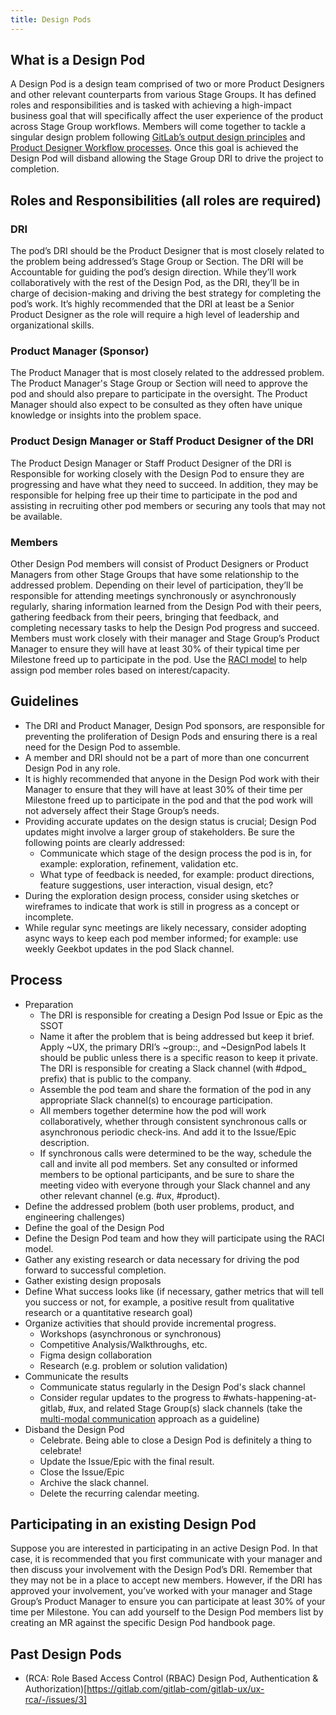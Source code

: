 ```yaml
---
title: Design Pods
---
```


## What is a Design Pod

A Design Pod is a design team comprised of two or more Product Designers and other relevant counterparts from various Stage Groups. It has defined roles and responsibilities and is tasked with achieving a high-impact business goal that will specifically affect the user experience of the product across Stage Group workflows. Members will come together to tackle a singular design problem following [GitLab’s output design principles](https://design.gitlab.com/get-started/principles) and [Product Designer Workflow processes](/handbook/engineering/ux/product-designer/#product-design-process). Once this goal is achieved the Design Pod will disband allowing the Stage Group DRI to drive the project to completion.

## Roles and Responsibilities (all roles are required)

### DRI

The pod’s DRI should be the Product Designer that is most closely related to the problem being addressed’s Stage Group or Section. The DRI will be Accountable for guiding the pod’s design direction. While they’ll work collaboratively with the rest of the Design Pod, as the DRI, they’ll be in charge of decision-making and driving the best strategy for completing the pod’s work. It’s highly recommended that the DRI at least be a Senior Product Designer as the role will require a high level of leadership and organizational skills.

### Product Manager (Sponsor)

The Product Manager that is most closely related to the addressed problem. The Product Manager's Stage Group or Section will need to approve the pod and should also prepare to participate in the oversight. The Product Manager should also expect to be consulted as they often have unique knowledge or insights into the problem space.

### Product Design Manager or Staff Product Designer of the DRI

The Product Design Manager or Staff Product Designer of the DRI is Responsible for working closely with the Design Pod to ensure they are progressing and have what they need to succeed. In addition, they may be responsible for helping free up their time to participate in the pod and assisting in recruiting other pod members or securing any tools that may not be available.

### Members

Other Design Pod members will consist of Product Designers or Product Managers from other Stage Groups that have some relationship to the addressed problem. Depending on their level of participation, they’ll be responsible for attending meetings synchronously or asynchronously regularly, sharing information learned from the Design Pod with their peers, gathering feedback from their peers, bringing that feedback, and completing necessary tasks to help the Design Pod progress and succeed. Members must work closely with their manager and Stage Group’s Product Manager to ensure they will have at least 30% of their typical time per Milestone freed up to participate in the pod. Use the [RACI model](https://monday.com/blog/project-management/raci-model/) to help assign pod member roles based on interest/capacity.

## Guidelines

- The DRI and Product Manager, Design Pod sponsors, are responsible for preventing the proliferation of Design Pods and ensuring there is a real need for the Design Pod to assemble.
- A member and DRI should not be a part of more than one concurrent Design Pod in any role.
- It is highly recommended that anyone in the Design Pod work with their Manager to ensure that they will have at least 30% of their time per Milestone freed up to participate in the pod and that the pod work will not adversely affect their Stage Group’s needs.
- Providing accurate updates on the design status is crucial; Design Pod updates might involve a larger group of stakeholders. Be sure the following points are clearly addressed:
  - Communicate which stage of the design process the pod is in, for example:  exploration, refinement, validation etc.
  - What type of feedback is needed, for example: product directions, feature suggestions, user interaction, visual design, etc?
- During the exploration design process, consider using sketches or wireframes to indicate that work is still in progress as a concept or incomplete.
- While regular sync meetings are likely necessary, consider adopting async ways to keep each pod member informed; for example: use weekly Geekbot updates in the pod Slack channel.

## Process

- Preparation
  - The DRI is responsible for creating a Design Pod Issue or Epic as the SSOT
  - Name it after the problem that is being addressed but keep it brief.
Apply ~UX, the primary DRI’s ~group::<name here>, and ~DesignPod labels
It should be public unless there is a specific reason to keep it private.
The DRI is responsible for creating a Slack channel (with #dpod_ prefix) that is public to the company.
   - Assemble the pod team and share the formation of the pod in any appropriate Slack channel(s) to encourage participation.
  - All members together determine how the pod will work collaboratively, whether through consistent synchronous calls or asynchronous periodic check-ins. And add it to the Issue/Epic description.
  - If synchronous calls were determined to be the way, schedule the call and invite all pod members. Set any consulted or informed members to be optional participants, and be sure to share the meeting video with everyone through your Slack channel and any other relevant channel (e.g. #ux, #product).
- Define the addressed problem (both user problems, product, and engineering challenges)
- Define the goal of the Design Pod
- Define the Design Pod team and how they will participate using the RACI model.
- Gather any existing research or data necessary for driving the pod forward to successful completion.
- Gather existing design proposals
- Define What success looks like (if necessary, gather metrics that will tell you success or not, for example, a positive result from qualitative research or a quantitative research goal)
- Organize activities that should provide incremental progress.
  - Workshops (asynchronous or synchronous)
  - Competitive Analysis/Walkthroughs, etc.
  - Figma design collaboration
  - Research (e.g. problem or solution validation)
- Communicate the results
  - Communicate status regularly in the Design Pod's slack channel
  - Consider regular updates to the progress to #whats-happening-at-gitlab, #ux, and related Stage Group(s) slack channels (take the [multi-modal communication](/handbook/communication/#multimodal-communication) approach as a guideline)
- Disband the Design Pod
  - Celebrate. Being able to close a Design Pod is definitely a thing to celebrate!
  - Update the Issue/Epic with the final result.
  - Close the Issue/Epic
  - Archive the slack channel.
  - Delete the recurring calendar meeting.

## Participating in an existing Design Pod

Suppose you are interested in participating in an active Design Pod. In that case, it is recommended that you first communicate with your manager and then discuss your involvement with the Design Pod’s DRI. Remember that they may not be in a place to accept new members. However, if the DRI has approved your involvement, you’ve worked with your manager and Stage Group’s Product Manager to ensure you can participate at least 30% of your time per Milestone. You can add yourself to the Design Pod members list by creating an MR against the specific Design Pod handbook page.

## Past Design Pods

- (RCA: Role Based Access Control (RBAC) Design Pod, Authentication & Authorization)[https://gitlab.com/gitlab-com/gitlab-ux/ux-rca/-/issues/3]
